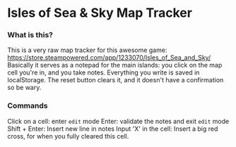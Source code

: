 # Isles of Sea & Sky Map Tracker

### What is this?

This is a very raw map tracker for this awesome game: https://store.steampowered.com/app/1233070/Isles_of_Sea_and_Sky/
Basically it serves as a notepad for the main islands: you click on the map cell you're in, and you take notes.
Everything you write is saved in localStorage. The reset button clears it, and it doesn't have a confirmation so be wary.

### Commands

Click on a cell: enter `edit` mode
Enter: validate the notes and exit `edit` mode
Shift + Enter: Insert new line in notes
Input 'X' in the cell: Insert a big red cross, for when you fully cleared this cell.

